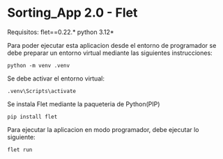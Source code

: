# Sorting_App 2.0 - Flet
Requisitos:
flet==0.22.*
python 3.12*


Para poder ejecutar esta aplicacion desde el entorno de programador se debe preparar un entorno virtual mediante las siguientes instrucciones:

```
python -m venv .venv
```

Se debe activar el entorno virtual:

```
.venv\Scripts\activate
```

Se instala Flet mediante  la paqueteria de Python(PIP)
```
pip install flet
```

Para ejecutar la aplicacion en modo programador, debe ejecutar lo siguiente:

```
flet run
```
